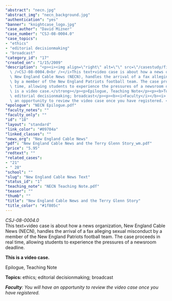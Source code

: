 ```yaml
---
"abstract": "necn.jpg"
"abstract_img": "necn_background.jpg"
"authentication": "yes"
"banner": "knightcase_logo.jpg"
"case_author": "David Mizner"
"case_number": "CSJ-08-0004.0"
"case_topics":
- "ethics"
- "editorial decisionmaking"
- "broadcast"
"category_id": "17"
"created_on": "1/15/2009"
"description": "<p><i><img align=\"right\" alt=\"\" src=\"/casestudy/files/photos/239/necn.jpg\"\
  \ />CSJ-08-0004.0<br /></i>This text+video case is about how a news organization,\
  \ New England Cable News (NECN), handles the arrival of a fax alleging sexual misconduct\
  \ by a member of the New England Patriots football team. The case proceeds in real\
  \ time, allowing students to experience the pressures of a newsroom deadline.</p><p><strong>This\
  \ is a video case.</strong></p><p>Epilogue, Teaching Note</p><p><b>Topics: </b>ethics;\
  \ editorial decisionmaking; broadcast</p><p><b><i>Faculty</i></b><i>: You will have\
  \ an opportunity to review the video case once you have registered. </i></p>"
"epologue": "NECN Epilogue.pdf"
"faculty_notes": ""
"faculty_only": ""
"id": "18"
"layout": "standard"
"link_color": "#09704a"
"linked_classes": ""
"news_org": "New England Cable News"
"pdf": "New England Cable News and the Terry Glenn Story_wm.pdf"
"price": "5.95"
"redtext": ""
"related_cases":
- "21"
- " 28"
"school": ""
"slug": "New England Cable News Text"
"status_id": "1"
"teaching_note": "NECN Teaching Note.pdf"
"teaser": ""
"thumb": ""
"title": "New England Cable News and the Terry Glenn Story"
"title_color": "#1f805c"
---
```

<p><i><img align="right" alt="" src="/casestudy/files/photos/239/necn.jpg" />CSJ-08-0004.0<br /></i>This text+video case is about how a news organization, New England Cable News (NECN), handles the arrival of a fax alleging sexual misconduct by a member of the New England Patriots football team. The case proceeds in real time, allowing students to experience the pressures of a newsroom deadline.</p><p><strong>This is a video case.</strong></p><p>Epilogue, Teaching Note</p><p><b>Topics: </b>ethics; editorial decisionmaking; broadcast</p><p><b><i>Faculty</i></b><i>: You will have an opportunity to review the video case once you have registered. </i></p>